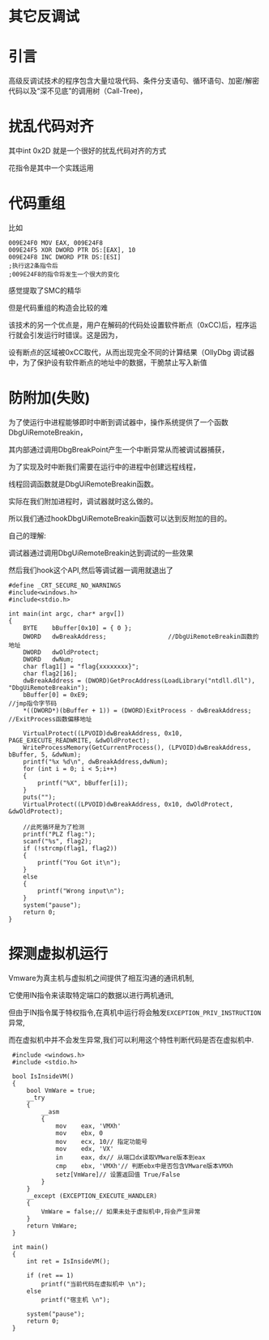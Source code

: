 # 其它反调试

# 引言

高级反调试技术的程序包含大量垃圾代码、条件分支语句、循环语句、加密/解密代码以及“深不见底”的调用树（Call-Tree)，

# 扰乱代码对齐

其中int 0x2D 就是一个很好的扰乱代码对齐的方式

花指令是其中一个实践运用

# 代码重组

比如

```
009E24F0 MOV EAX, 009E24F8
009E24F5 XOR DWORD PTR DS:[EAX], 10
009E24F8 INC DWORD PTR DS:[ESI]
;执行这2条指令后
;009E24F8的指令将发生一个很大的变化
```

感觉提取了SMC的精华

但是代码重组的构造会比较的难

该技术的另一个优点是，用户在解码的代码处设置软件断点（0xCC)后，程序运行就会引发运行时错误。这是因为，

设有断点的区域被0xCC取代，从而出现完全不同的计算结果（OllyDbg 调试器中，为了保护设有软件断点的地址中的数据，干脆禁止写入新值

# 防附加(失败)



为了使运行中进程能够即时中断到调试器中，操作系统提供了一个函数DbgUiRemoteBreakin，

其内部通过调用DbgBreakPoint产生一个中断异常从而被调试器捕获，

为了实现及时中断我们需要在运行中的进程中创建远程线程，

线程回调函数就是DbgUiRemoteBreakin函数。

实际在我们附加进程时，调试器就时这么做的。

所以我们通过hookDbgUiRemoteBreakin函数可以达到反附加的目的。

自己的理解:

调试器通过调用DbgUiRemoteBreakin达到调试的一些效果

然后我们hook这个API,然后等调试器一调用就退出了

```
#define _CRT_SECURE_NO_WARNINGS
#include<windows.h>
#include<stdio.h>

int main(int argc, char* argv[])
{
	BYTE	bBuffer[0x10] = { 0 };
	DWORD	dwBreakAddress;					//DbgUiRemoteBreakin函数的地址
	DWORD	dwOldProtect;
	DWORD	dwNum;
	char flag1[] = "flag{xxxxxxxx}";
	char flag2[16];
	dwBreakAddress = (DWORD)GetProcAddress(LoadLibrary("ntdll.dll"), "DbgUiRemoteBreakin");
	bBuffer[0] = 0xE9;												//jmp指令字节码
	*((DWORD*)(bBuffer + 1)) = (DWORD)ExitProcess - dwBreakAddress;	//ExitProcess函数偏移地址

	VirtualProtect((LPVOID)dwBreakAddress, 0x10, PAGE_EXECUTE_READWRITE, &dwOldProtect);
	WriteProcessMemory(GetCurrentProcess(), (LPVOID)dwBreakAddress, bBuffer, 5, &dwNum);
	printf("%x %d\n", dwBreakAddress,dwNum);
	for (int i = 0; i < 5;i++)
	{
		printf("%X", bBuffer[i]);
	}
	puts("");
	VirtualProtect((LPVOID)dwBreakAddress, 0x10, dwOldProtect, &dwOldProtect);

	//此死循环是为了检测
	printf("PLZ flag:");
	scanf("%s", flag2);
	if (!strcmp(flag1, flag2))
	{
		printf("You Got it\n");
	}
	else
	{
		printf("Wrong input\n");
	}
	system("pause");
	return 0;
}
```



# **探测虚拟机运行**

Vmware为真主机与虚拟机之间提供了相互沟通的通讯机制,

它使用IN指令来读取特定端口的数据以进行两机通讯,

但由于IN指令属于特权指令,在真机中运行将会触发`EXCEPTION_PRIV_INSTRUCTION`异常,

而在虚拟机中并不会发生异常,我们可以利用这个特性判断代码是否在虚拟机中.

```
 #include <windows.h>
 #include <stdio.h>
 
 bool IsInsideVM()
 {
     bool VmWare = true;
     __try
     {
         __asm
         {
             mov    eax, 'VMXh'
             mov    ebx, 0
             mov    ecx, 10// 指定功能号
             mov    edx, 'VX'
             in     eax, dx// 从端口dx读取VMware版本到eax
             cmp    ebx, 'VMXh'// 判断ebx中是否包含VMware版本VMXh
             setz[VmWare]// 设置返回值 True/False
         }
     }
     __except (EXCEPTION_EXECUTE_HANDLER)
     {
         VmWare = false;// 如果未处于虚拟机中,将会产生异常
     }
     return VmWare;
 }
 
 int main()
 {
     int ret = IsInsideVM();
 
     if (ret == 1)
         printf("当前代码在虚拟机中 \n");
     else
         printf("宿主机 \n");
 
     system("pause");
     return 0;
 }
 
```